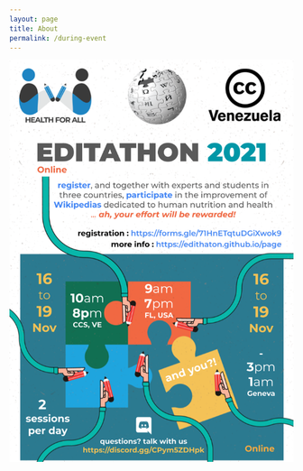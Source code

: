 ```yaml
---
layout: page
title: About
permalink: /during-event
---
```


[![zoom logo](assets/img/EDITATHON_2021-English-2sessions.png)](.)
